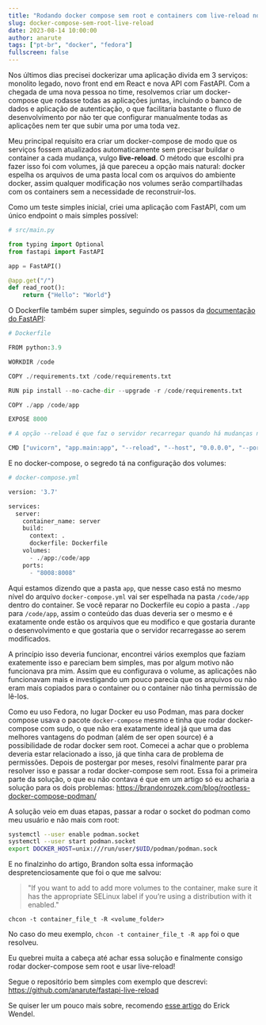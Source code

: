 ```yaml
---
title: "Rodando docker compose sem root e containers com live-reload no Fedora"
slug: docker-compose-sem-root-live-reload
date: 2023-08-14 10:00:00
author: anarute
tags: ["pt-br", "docker", "fedora"]
fullscreen: false
---
```


Nos últimos dias precisei dockerizar uma aplicação divida em 3 serviços:
monolito legado, novo front end em React e nova API com FastAPI. Com a chegada
de uma nova pessoa no time, resolvemos criar um docker-compose que rodasse todas
as aplicações juntas, incluindo o banco de dados e aplicação de autenticação, o
que facilitaria bastante o fluxo de desenvolvimento por não ter que configurar
manualmente todas as aplicações nem ter que subir uma por uma toda vez.

Meu principal requisito era criar um docker-compose de modo que os serviços
fossem atualizados automaticamente sem precisar buildar o container a cada
mudança, vulgo **live-reload**. O método que escolhi pra fazer isso foi com
volumes, já que pareceu a opção mais natural: docker espelha os arquivos de uma
pasta local com os arquivos do ambiente docker, assim qualquer modificação nos
volumes serão compartilhadas com os containers sem a necessidade de
reconstruir-los.

Como um teste simples inicial, criei uma aplicação com FastAPI, com um único
endpoint o mais simples possível:


```python
# src/main.py

from typing import Optional
from fastapi import FastAPI

app = FastAPI()

@app.get("/")
def read_root():
    return {"Hello": "World"}
```

O Dockerfile também super simples, seguindo os passos da [documentação do
FastAPI](https://fastapi.tiangolo.com/deployment/docker/):

```python
# Dockerfile

FROM python:3.9

WORKDIR /code

COPY ./requirements.txt /code/requirements.txt

RUN pip install --no-cache-dir --upgrade -r /code/requirements.txt

COPY ./app /code/app

EXPOSE 8000

# A opção --reload é que faz o servidor recarregar quando há mudanças nos arquivos

CMD ["uvicorn", "app.main:app", "--reload", "--host", "0.0.0.0", "--port", "8000"]
```

E no docker-compose, o segredo tá na configuração dos volumes:

```python
# docker-compose.yml

version: '3.7'

services:
  server:
    container_name: server
    build:
      context: .
      dockerfile: Dockerfile
    volumes:
      - ./app:/code/app
    ports:
      - "8008:8008"
```

Aqui estamos dizendo que a pasta `app`, que nesse caso está no mesmo nível do
arquivo `docker-compose.yml` vai ser espelhada na pasta `/code/app` dentro do
container. Se você reparar no Dockerfile eu copio a pasta `./app` para
`/code/app`, assim o conteúdo das duas deveria ser o mesmo e é exatamente onde
estão os arquivos que eu modifico e que gostaria durante o desenvolvimento e que
gostaria que o servidor recarregasse ao serem modificados.

A princípio isso deveria funcionar, encontrei vários exemplos que faziam
exatemente isso e pareciam bem simples, mas por algum motivo não funcionava pra
mim. Assim que eu configurava o volume, as aplicações não funcionavam mais e
investigando um pouco parecia que os arquivos ou não eram mais copiados para o
container ou o container não tinha permissão de lê-los.

Como eu uso Fedora, no lugar Docker eu uso Podman, mas para docker compose usava
o pacote `docker-compose` mesmo e tinha que rodar docker-compose com sudo, o que
não era exatamente ideal já que uma das melhores vantagens do podman (além de
ser open source) é a possibilidade de rodar docker sem root. Comecei a achar que
o problema deveria estar relacionado a isso, já que tinha cara de problema de
permissões. Depois de postergar por meses, resolvi finalmente parar pra resolver
isso e passar a rodar docker-compose sem root. Essa foi a primeira parte da
solução, o que eu não contava é que em um artigo só eu acharia a solução para os
dois problemas: https://brandonrozek.com/blog/rootless-docker-compose-podman/


A solução veio em duas etapas, passar a rodar o socket do podman como meu
usuário e não mais com root:

```sh
systemctl --user enable podman.socket
systemctl --user start podman.socket
export DOCKER_HOST=unix:///run/user/$UID/podman/podman.sock
```

E no finalzinho do artigo, Brandon solta essa informação despretenciosamente que
foi o que me salvou:

> "If you want to add to add more volumes to the container, make sure it has the
> appropriate SELinux label if you’re using a distribution with it enabled."

`chcon -t container_file_t -R <volume_folder>`

No caso do meu exemplo, `chcon -t container_file_t -R app` foi o que resolveu.

Eu quebrei muita a cabeça até achar essa solução e finalmente consigo rodar
docker-compose sem root e usar live-reload!

Segue o repositório bem simples com exemplo que descrevi:
https://github.com/anarute/fastapi-live-reload

Se quiser ler um pouco mais sobre, recomendo [esse
artigo](https://www.freecodecamp.org/news/how-to-enable-live-reload-on-docker-based-applications/)
do Erick Wendel.
